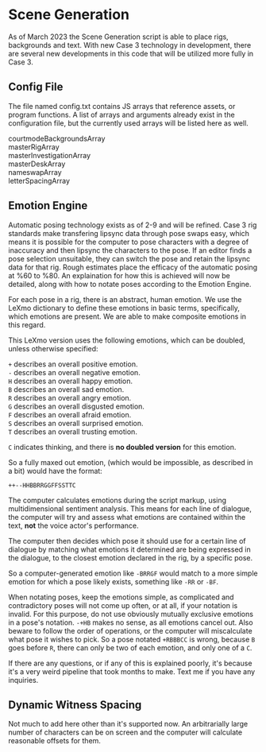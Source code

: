 # Scene Generation

As of March 2023 the Scene Generation script is able to place rigs, backgrounds and text. With new Case 3 technology in development, there are several new developments in this code that will be utilized more fully in Case 3.

## Config File ##

The file named config.txt contains JS arrays that reference assets, or program functions. A list of arrays and arguments already exist in the configuration file, but the currently used arrays will be listed here as well.

courtmodeBackgroundsArray<br>
masterRigArray<br>
masterInvestigationArray<br>
masterDeskArray<br>
nameswapArray<br>
letterSpacingArray<br>

## Emotion Engine ##

Automatic posing technology exists as of 2-9 and will be refined. Case 3 rig standards make transfering lipsync data through pose swaps easy, which means it is possible for the computer to pose characters with a degree of inaccuracy and then lipsync the characters to the pose. If an editor finds a pose selection unsuitable, they can switch the pose and retain the lipsync data for that rig. Rough estimates place the efficacy of the automatic posing at %60 to %80. An explaination for how this is achieved will now be detailed, along with how to notate poses according to the Emotion Engine.

For each pose in a rig, there is an abstract, human emotion. We use the LeXmo dictionary to define these emotions in basic terms, specifically, which emotions are present. We are able to make composite emotions in this regard.

This LeXmo version uses the following emotions, which can be doubled, unless otherwise specified:

`+` describes an overall positive emotion.<br>
`-` describes an overall negative emotion.<br>
`H` describes an overall happy emotion.<br>
`B` describes an overall sad emotion.<br>
`R` describes an overall angry emotion.<br>
`G` describes an overall disgusted emotion.<br>
`F` describes an overall afraid emotion.<br>
`S` describes an overall surprised emotion.<br>
`T` describes an overall trusting emotion.<br>

`C` indicates thinking, and there is **no doubled version** for this emotion.<br>

So a fully maxed out emotion, (which would be impossible, as described in a bit) would have the format:

`++--HHBBRRGGFFSSTTC`

The computer calculates emotions during the script markup, using multidimensional sentiment analysis. This means for each line of dialogue, the computer will try and assess what emotions are contained within the text, **not** the voice actor's performance.

The computer then decides which pose it should use for a certain line of dialogue by matching what emotions it determined are being expressed in the dialogue, to the closest emotion declared in the rig, by a specific pose.

So a computer-generated emotion like `-BRRGF` would match to a more simple emotion for which a pose likely exists, something like `-RR` or `-BF`.

When notating poses, keep the emotions simple, as complicated and contradictory poses will not come up often, or at all, if your notation is invalid. For this purpose, do not use obviously mutually exclusive emotions in a pose's notation. `-+HB` makes no sense, as all emotions cancel out. Also beware to follow the order of operations, or the computer will miscalculate what pose it wishes to pick. So a pose notated `+RBBBCC` is wrong, because `B` goes before `R`, there can only be two of each emotion, and only one of a `C`.

If there are any questions, or if any of this is explained poorly, it's because it's a very weird pipeline that took months to make. Text me if you have any inquiries.

## Dynamic Witness Spacing ##

Not much to add here other than it's supported now. An arbitrarially large number of characters can be on screen and the computer will calculate reasonable offsets for them.